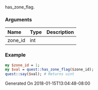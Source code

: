 has_zone_flag.
### Arguments
**Name**|**Type**|**Description**
:---|:---|:---
zone_id|int|

### Example

```perl
my $zone_id = 1;
my $val = quest::has_zone_flag($zone_id);
quest::say($val); # Returns uint
```


Generated On 2018-01-15T13:04:48-08:00